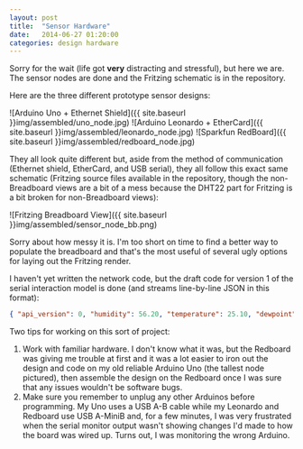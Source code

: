 ```yaml
---
layout: post
title:  "Sensor Hardware"
date:   2014-06-27 01:20:00
categories: design hardware
---
```


Sorry for the wait (life got **very** distracting and stressful), but here we are. The sensor nodes are done and the Fritzing schematic is in the repository.

Here are the three different prototype sensor designs:

![Arduino Uno + Ethernet Shield]({{ site.baseurl }}img/assembled/uno_node.jpg)
![Arduino Leonardo + EtherCard]({{ site.baseurl }}img/assembled/leonardo_node.jpg)
![Sparkfun RedBoard]({{ site.baseurl }}img/assembled/redboard_node.jpg)

They all look quite different but, aside from the method of communication (Ethernet shield, EtherCard, and USB serial), they all follow this exact same schematic (Fritzing source files available in the repository, though the non-Breadboard views are a bit of a mess because the DHT22 part for Fritzing is a bit broken for non-Breadboard views):

![Fritzing Breadboard View]({{ site.baseurl }}img/assembled/sensor_node_bb.png)

Sorry about how messy it is. I'm too short on time to find a better way to populate the breadboard and that's the most useful of several ugly options for laying out the Fritzing render.

I haven't yet written the network code, but the draft code for version 1 of the serial interaction model is done (and streams line-by-line JSON in this format):

```json
{ "api_version": 0, "humidity": 56.20, "temperature": 25.10, "dewpoint": 16.34, "light": 295.00 }
```

Two tips for working on this sort of project:

1. Work with familiar hardware. I don't know what it was, but the Redboard was giving me trouble at first and it was a lot easier to iron out the design and code on my old reliable Arduino Uno (the tallest node pictured), then assemble the design on the Redboard once I was sure that any issues wouldn't be software bugs.
2. Make sure you remember to unplug any other Arduinos before programming. My Uno uses a USB A-B cable while my Leonardo and Redboard use USB A-MiniB and, for a few minutes, I was very frustrated when the serial monitor output wasn't showing changes I'd made to how the board was wired up. Turns out, I was monitoring the wrong Arduino.
